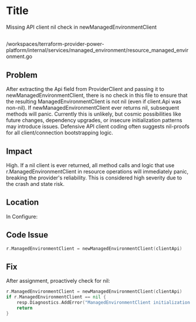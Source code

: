 # Title

Missing API client nil check in newManagedEnvironmentClient

##

/workspaces/terraform-provider-power-platform/internal/services/managed_environment/resource_managed_environment.go

## Problem

After extracting the Api field from ProviderClient and passing it to newManagedEnvironmentClient, there is no check in this file to ensure that the resulting ManagedEnvironmentClient is not nil (even if client.Api was non-nil). If newManagedEnvironmentClient ever returns nil, subsequent methods will panic. Currently this is unlikely, but cosmic possibilities like future changes, dependency upgrades, or insecure initialization patterns may introduce issues. Defensive API client coding often suggests nil-proofs for all client/connection bootstrapping logic.

## Impact

High. If a nil client is ever returned, all method calls and logic that use r.ManagedEnvironmentClient in resource operations will immediately panic, breaking the provider's reliability. This is considered high severity due to the crash and state risk.

## Location

In Configure:

## Code Issue

```go
r.ManagedEnvironmentClient = newManagedEnvironmentClient(clientApi)
```

## Fix

After assignment, proactively check for nil:

```go
r.ManagedEnvironmentClient = newManagedEnvironmentClient(clientApi)
if r.ManagedEnvironmentClient == nil {
    resp.Diagnostics.AddError("ManagedEnvironmentClient initialization failed", "newManagedEnvironmentClient returned nil. This is unexpected—please report this error to the provider development team.")
    return
}
```
